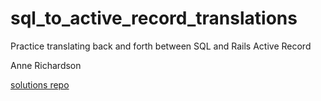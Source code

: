 # sql_to_active_record_translations

Practice translating back and forth between SQL and Rails Active Record

Anne Richardson

[solutions repo](https://github.com/vikingeducation/solution_sql_to_active_record_translations/)

